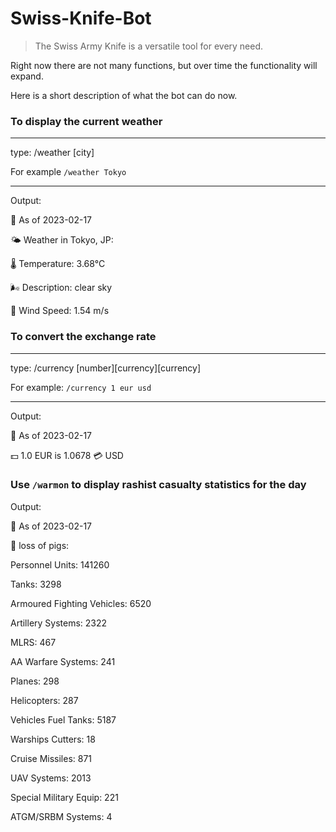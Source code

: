 # Swiss-Knife-Bot
> The Swiss Army Knife is a versatile tool for every need. 

Right now there are not many functions, but over time the functionality will expand. 

Here is a short description of what the bot can do now.

### To display the current weather 

---

type: /weather [city] 

For example `/weather Tokyo`

---

Output:

📅 As of 2023-02-17

🌤️ Weather in Tokyo, JP: 

🌡️ Temperature: 3.68°C 

🌬️ Description: clear sky 

💨 Wind Speed: 1.54 m/s

### To convert the exchange rate 

---

type: /currency [number][currency][currency]

For example: `/currency 1 eur usd`

---

Output:

📅 As of 2023-02-17

💵 1.0 EUR is 1.0678 💳 USD

### Use `/warmon` to display rashist casualty statistics for the day

Output:

📅 As of 2023-02-17

🐷 loss of pigs:


Personnel Units: 141260

Tanks: 3298

Armoured Fighting Vehicles: 6520

Artillery Systems: 2322

MLRS: 467

AA Warfare Systems: 241

Planes: 298

Helicopters: 287

Vehicles Fuel Tanks: 5187

Warships Cutters: 18

Cruise Missiles: 871

UAV Systems: 2013

Special Military Equip: 221

ATGM/SRBM Systems: 4

